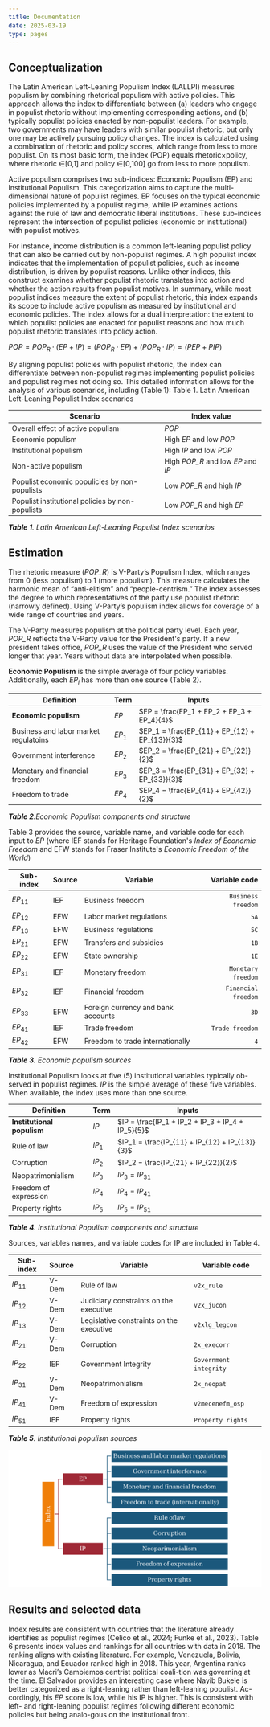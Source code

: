 ```yaml
---
title: Documentation
date: 2025-03-19
type: pages
---
```


## Conceptualization

The Latin American Left-Leaning Populism Index (LALLPI) measures populism by combining rhetorical populism with active policies. This approach allows the index to differentiate between (a) leaders who engage in populist rhetoric without implementing corresponding actions, and (b) typically populist policies enacted by non-populist leaders. For example, two governments may have leaders with similar populist rhetoric, but only one may be actively pursuing policy changes. The index is calculated using a combination of rhetoric and policy scores, which range from less to more populist. On its most basic form, the index (POP) equals rhetoric×policy, where rhetoric ∈[0,1] and policy ∈[0,100] go from less to more populism.

Active populism comprises two sub-indices: Economic Populism (EP) and Institutional Populism. This categorization aims to capture the multi-dimensional nature of populist regimes. EP focuses on the typical economic policies implemented by a populist regime, while IP examines actions against the rule of law and democratic liberal institutions. These sub-indices represent the intersection of populist policies (economic or institutional) with populist motives.

For instance, income distribution is a common left-leaning populist policy that can also be carried out by non-populist regimes. A high populist index indicates that the implementation of populist policies, such as income distribution, is driven by populist reasons. Unlike other indices, this construct examines whether populist rhetoric translates into action and whether the action results from populist motives. In summary, while most populist indices measure the extent of populist rhetoric, this index expands its scope to include active populism as measured by institutional and economic policies. The index allows for a dual interpretation: the extent to which populist policies are enacted for populist reasons and how much populist rhetoric translates into policy action.

$POP=POP_R⋅(EP+IP)=(POP_R⋅EP)+(POP_R⋅IP)=(PEP+PIP)$

By aligning populist policies with populist rhetoric, the index can differentiate between non-populist regimes implementing populist policies and populist regimes not doing so. This detailed information allows for the analysis of various scenarios, including (Table 1):
Table 1. Latin American Left-Leaning Populist Index scenarios

| Scenario                                         | Index value                        |
| ------------------------------------------------ | ---------------------------------- |
| Overall effect of active populism                | *POP*                              |
| Economic populism                                | High *EP* and low *POP*            |
| Institutional populism                           | High *IP* and low *POP*            |
| Non-active populism                              | High *POP_R* and low *EP* and *IP* |
| Populist economic populicies by non-populists    | Low *POP_R* and high *IP*          |
| Populist institutional policies by non-populists | Low *POP_R* and high *EP*          |
 ***Table 1**. Latin American Left-Leaning Populist Index scenarios*

## Estimation

The rhetoric measure (*POP_R*) is V-Party’s Populism Index, which ranges from 0 (less populism) to 1 (more populism). This measure calculates the harmonic mean of “anti-elitism” and “people-centrism.” The index assesses the degree to which representatives of the party use populist rhetoric (narrowly defined). Using V-Party’s populism index allows for coverage of a wide range of countries and years.

The V-Party measures populism at the political party level. Each year, *POP_R* reflects the V-Party value for the President's party. If a new president takes office, *POP_R* uses the value of the President who served longer that year. Years without data are interpolated when possible. 

**Economic Populism** is the simple average of four policy variables. Additionally, each $EP_i$ has more than one source (Table 2).

| Definition                            | Term   | Inputs                                         |
| ------------------------------------- | ------ | ---------------------------------------------- |
| **Economic populism**                 | $EP$   | $EP = \frac{EP_1 + EP_2 + EP_3 + EP_4}{4}$     |
| Business and labor market regulatoins | $EP_1$ | $EP_1 = \frac{EP_{11} + EP_{12} + EP_{13}}{3}$ |
| Government interference               | $EP_2$ | $EP_2 = \frac{EP_{21} + EP_{22}}{2}$           |
| Monetary and financial freedom        | $EP_3$ | $EP_3 = \frac{EP_{31} + EP_{32} + EP_{33}}{3}$ |
| Freedom to trade                      | $EP_4$ | $EP_4 = \frac{EP_{41} + EP_{42}}{2}$           |
***Table 2**.Economic Populism components and structure*

Table 3 provides the source, variable name, and variable code for each input to *EP* (where IEF stands for Heritage Foundation's *Index of Economic Freedom* and EFW stands for Fraser Institute's *Economic Freedom of the World*)


| Sub-index    | Source | Variable                           | Variable code       |
| ------------ | ------ | ---------------------------------- | ------------------: |
| $EP_{11}$    | IEF    | Business freedom                   | `Business freedom`  | 
| $EP_{12}$    | EFW    | Labor market regulations           | `5A`                |
| $EP_{13}$    | EFW    | Business regulations               | `5C`                |
| $EP_{21}$    | EFW    | Transfers and subsidies            | `1B`                |
| $EP_{22}$    | EFW    | State ownership                    | `1E`                |
| $EP_{31}$    | IEF    | Monetary freedom                   | `Monetary freedom`  |
| $EP_{32}$    | IEF    | Financial freedom                  | `Financial freedom` |
| $EP_{33}$    | EFW    | Foreign currency and bank accounts | `3D`                |
| $EP_{41}$    | IEF    | Trade freedom                      | `Trade freedom`     |
| $EP_{42}$    | EFW    | Freedom to trade internationally   | `4`                 |
***Table 3**. Economic populism sources*

Institutional Populism looks at five (5) institutional variables typically ob-served in populist regimes. *IP* is the simple average of these five variables. When available, the index uses more than one source.

| Definition                 | Term   | Inputs                                                    |
| -------------------------- | ------ | --------------------------------------------------------- |
| **Institutional populism** | $IP$   | $IP = \frac{IP_1 + IP_2 + IP_3 + IP_4 + IP_5}{5}$         |
| Rule of law                | $IP_1$ | $IP_1 = \frac{IP_{11} + IP_{12} + IP_{13}}{3}$            |
| Corruption                 | $IP_2$ | $IP_2 = \frac{IP_{21} + IP_{22}}{2}$                      |
| Neopatrimonialism          | $IP_3$ | $IP_3 = IP_{31}$                                          |
| Freedom of expression      | $IP_4$ | $IP_4 = IP_{41}$                                          |
| Property rights            | $IP_5$ | $IP_5 = IP_{51}$                                          |
***Table 4**. Institutional Populism components and structure*

Sources, variables names, and variable codes for IP are included in Table 4.

| Sub-index | Source | Variable                                 | Variable code          |
| --------- | -------|----------------------------------------- | ---------------------- |
| $IP_{11}$ | V-Dem  | Rule of law                              | `v2x_rule`             |
| $IP_{12}$ | V-Dem  | Judiciary constraints on the executive   | `v2x_jucon`            |
| $IP_{13}$ | V-Dem  | Legislative constraints on the executive | `v2xlg_legcon`         |
| $IP_{21}$ | V-Dem  | Corruption                               | `2x_execorr`           |
| $IP_{22}$ | IEF    | Government Integrity                     | `Government integrity` |
| $IP_{31}$ | V-Dem  | Neopatrimonialism                        | `2x_neopat`            |
| $IP_{41}$ | V-Dem  | Freedom of expression                    | `v2mecenefm_osp`       |
| $IP_{51}$ | IEF    | Property rights                          | `Property rights`      |
***Table 5**. Institutional populism sources* 

![LALLPI structure](index_structure.png "Figure 1. Index structure")

## Results and selected data

Index results are consistent with countries that the literature already identifies as populist regimes (Celico et al., 2024; Funke et al., 2023). Table 6 presents index values and rankings for all countries with data in 2018. The ranking aligns with existing literature. For example, Venezuela, Bolivia, Nicaragua, and Ecuador ranked high in 2018. This year, Argentina ranks lower as Macri’s Cambiemos centrist political coali-tion was governing at the time. El Salvador provides an interesting case where Nayib Bukele is better categorized as a right-leaning rather than left-leaning populist. Ac-cordingly, his *EP* score is low, while his IP is higher. This is consistent with left- and right-leaning populist regimes following different economic policies but being analo-gous on the institutional front. 

<div style="margin-bottom: 40px">
    <div style="min-height:745px" id="datawrapper-vis-6Bu1z"><script type="text/javascript" defer src="https://datawrapper.dwcdn.net/6Bu1z/embed.js" charset="utf-8" data-target="#datawrapper-vis-6Bu1z"></script><noscript><img src="https://datawrapper.dwcdn.net/6Bu1z/full.png" alt="" /></noscript></div>
</div>

Table 6 illustrates an additional characteristic of the index. Given that populist policies are measured on a scale from 0 (indicating less populism) to 100 (indicating more populism) and adjusted by POP_R, which ranges between 0 and 1, the index values for PEP and PIP are expected to be relatively low. This is evident in the signifi-cant gap between the index values for Venezuela and Bolivia, the latter being the next country in the ranking. In section 5, we will provide a more detailed analysis of the five countries with the highest populist values between approximately 2000 and 2018.

The index indicates that populist regimes score higher on the Institutional Populism (*PIP*) sub-index compared to the Economic Populism (*PEP*) sub-index (Figure 2). This disparity may be attributable to the variables contributing to each sub-index. 


<div align="center">
    <iframe title="Economic and Institutional Populism" aria-label="Scatter Plot" id="datawrapper-chart-BMEyw" src="https://datawrapper.dwcdn.net/BMEyw/3/" scrolling="no" frameborder="0" style="width: 0; min-width: 50% !important; border: none;" height="494" data-external="1"></iframe><script type="text/javascript">!function(){"use strict";window.addEventListener("message",(function(a){if(void 0!==a.data["datawrapper-height"]){var e=document.querySelectorAll("iframe");for(var t in a.data["datawrapper-height"])for(var r,i=0;r=e[i];i++)if(r.contentWindow===a.source){var d=a.data["datawrapper-height"][t]+"px";r.style.height=d}}}))}();
    </script>
</div>

---

Looking at a time series for the region, the data shows an upward trend in the early 2000s, peaking between 2009 and 2014.
<div style="margin-bottom: 40px">
    <div style="min-height:449px" id="datawrapper-vis-lalbn"><script type="text/javascript" defer src="https://datawrapper.dwcdn.net/lalbn/embed.js" charset="utf-8" data-target="#datawrapper-vis-lalbn"></script><noscript><img src="https://datawrapper.dwcdn.net/lalbn/full.png" alt="" /></noscript></div>
</div>

<div style="margin-bottom: 40px">
    <div style="min-height:447px" id="datawrapper-vis-NKWOu"><script type="text/javascript" defer src="https://datawrapper.dwcdn.net/NKWOu/embed.js" charset="utf-8" data-target="#datawrapper-vis-NKWOu"></script><noscript><img src="https://datawrapper.dwcdn.net/NKWOu/full.png" alt="" /></noscript></div>
</div>